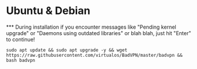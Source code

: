 # Ubuntu & Debian
*** During installation if you encounter messages like "Pending kernel upgrade" or "Daemons using outdated libraries" or blah blah, just hit "Enter" to continue!

`sudo apt update && sudo apt upgrade -y && wget https://raw.githubusercontent.com/virtualos/BadVPN/master/badvpn && bash badvpn`
